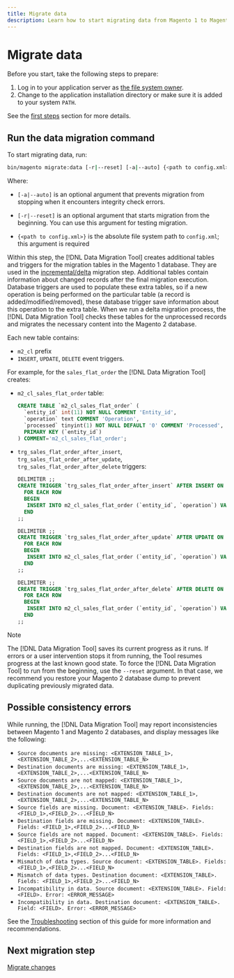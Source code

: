 ```yaml
---
title: Migrate data
description: Learn how to start migrating data from Magento 1 to Magento 2 with the [!DNL Data Migration Tool].
---
```


# Migrate data

Before you start, take the following steps to prepare:

1. Log in to your application server as [the file system owner](../../../installation/prerequisites/file-system/overview.md).
1. Change to the application installation directory or make sure it is added to your system `PATH`.

See the [first steps](overview.md#first-steps) section for more details.

## Run the data migration command

To start migrating data, run:

```bash
bin/magento migrate:data [-r|--reset] [-a|--auto] {<path to config.xml>}
```

Where:

*  `[-a|--auto]` is an optional argument that prevents migration from stopping when it encounters integrity check errors.

*  `[-r|--reset]` is an optional argument that starts migration from the beginning. You can use this argument for testing migration.

*  `{<path to config.xml>}` is the absolute file system path to `config.xml`; this argument is required

Within this step, the [!DNL Data Migration Tool] creates additional tables and triggers for the migration tables in the Magento 1 database. They are used in the [incremental/delta](delta.md) migration step. Additional tables contain information about changed records after the final migration execution. Database triggers are used to populate these extra tables, so if a new operation is being performed on the particular table (a record is added/modified/removed), these database trigger save information about this operation to the extra table. When we run a delta migration process, the [!DNL Data Migration Tool] checks these tables for the unprocessed records and migrates the necessary content into the Magento 2 database.

Each new table contains:

*  `m2_cl` prefix
*  `INSERT`, `UPDATE`, `DELETE` event triggers.

For example, for the `sales_flat_order` the [!DNL Data Migration Tool] creates:

*  `m2_cl_sales_flat_order` table:

   ```sql
   CREATE TABLE `m2_cl_sales_flat_order` (
     `entity_id` int(11) NOT NULL COMMENT 'Entity_id',
     `operation` text COMMENT 'Operation',
     `processed` tinyint(1) NOT NULL DEFAULT '0' COMMENT 'Processed',
     PRIMARY KEY (`entity_id`)
   ) COMMENT='m2_cl_sales_flat_order';
   ```

*  `trg_sales_flat_order_after_insert`, `trg_sales_flat_order_after_update`, `trg_sales_flat_order_after_delete` triggers:

   ```sql
   DELIMITER ;;
   CREATE TRIGGER `trg_sales_flat_order_after_insert` AFTER INSERT ON `sales_flat_order`
     FOR EACH ROW
     BEGIN
      INSERT INTO m2_cl_sales_flat_order (`entity_id`, `operation`) VALUES (NEW.entity_id, 'INSERT')ON DUPLICATE KEY UPDATE operation = 'INSERT';
     END
   ;;

   DELIMITER ;;
   CREATE TRIGGER `trg_sales_flat_order_after_update` AFTER UPDATE ON `sales_flat_order`
     FOR EACH ROW
     BEGIN
      INSERT INTO m2_cl_sales_flat_order (`entity_id`, `operation`) VALUES (NEW.entity_id, 'UPDATE') ON DUPLICATE KEY UPDATE operation = 'UPDATE';
     END
   ;;

   DELIMITER ;;
   CREATE TRIGGER `trg_sales_flat_order_after_delete` AFTER DELETE ON `sales_flat_order`
     FOR EACH ROW
     BEGIN
      INSERT INTO m2_cl_sales_flat_order (`entity_id`, `operation`) VALUES (OLD.entity_id, 'DELETE')ON DUPLICATE KEY UPDATE operation = 'DELETE';
     END
   ;;
   ```

>[!NOTE]
>
>The [!DNL Data Migration Tool] saves its current progress as it runs. If errors or a user intervention stops it from running, the Tool resumes progress at the last known good state. To force the [!DNL Data Migration Tool] to run from the beginning, use the `--reset` argument. In that case, we recommend you restore your Magento 2 database dump to prevent duplicating previously migrated data.


## Possible consistency errors

While running, the [!DNL Data Migration Tool] may report inconsistencies between Magento 1 and Magento 2 databases, and display messages like the following:

*  `Source documents are missing: <EXTENSION_TABLE_1>,<EXTENSION_TABLE_2>,...<EXTENSION_TABLE_N>`
*  `Destination documents are missing: <EXTENSION_TABLE_1>,<EXTENSION_TABLE_2>,...<EXTENSION_TABLE_N>`
*  `Source documents are not mapped: <EXTENSION_TABLE_1>,<EXTENSION_TABLE_2>,...<EXTENSION_TABLE_N>`
*  `Destination documents are not mapped: <EXTENSION_TABLE_1>,<EXTENSION_TABLE_2>,...<EXTENSION_TABLE_N>`
*  `Source fields are missing. Document: <EXTENSION_TABLE>. Fields: <FIELD_1>,<FIELD_2>...<FIELD_N>`
*  `Destination fields are missing. Document: <EXTENSION_TABLE>. Fields: <FIELD_1>,<FIELD_2>...<FIELD_N>`
*  `Source fields are not mapped. Document: <EXTENSION_TABLE>. Fields: <FIELD_1>,<FIELD_2>...<FIELD_N>`
*  `Destination fields are not mapped. Document: <EXTENSION_TABLE>. Fields: <FIELD_1>,<FIELD_2>...<FIELD_N>`
*  `Mismatch of data types. Source document: <EXTENSION_TABLE>. Fields: <FIELD_1>,<FIELD_2>...<FIELD_N>`
*  `Mismatch of data types. Destination document: <EXTENSION_TABLE>. Fields: <FIELD_1>,<FIELD_2>...<FIELD_N>`
*  `Incompatibility in data. Source document: <EXTENSION_TABLE>. Field: <FIELD>. Error: <ERROR_MESSAGE>`
*  `Incompatibility in data. Destination document: <EXTENSION_TABLE>. Field: <FIELD>. Error: <ERROR_MESSAGE>`

See the [Troubleshooting](https://support.magento.com/hc/en-us/articles/360033020451) section of this guide for more information and recommendations.

## Next migration step

[Migrate changes](delta.md)
